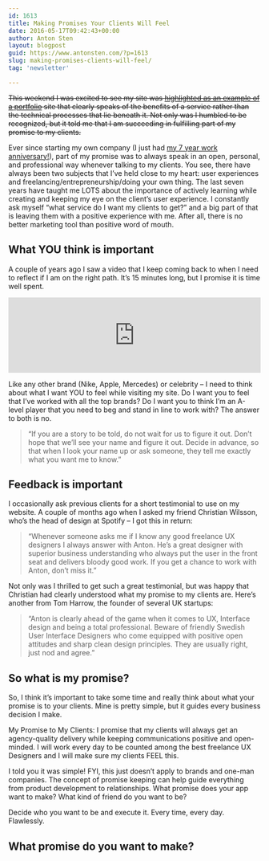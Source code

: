```yaml
---
id: 1613
title: Making Promises Your Clients Will Feel
date: 2016-05-17T09:42:43+00:00
author: Anton Sten
layout: blogpost
guid: https://www.antonsten.com/?p=1613
slug: making-promises-clients-will-feel/
tag: 'newsletter'

---
```

~~This weekend I was excited to see my site was <a href="https://www.designernews.co/stories/69095-ask-dn-any-inspiration-for-sites-designed-for-small-business-clients-as-opposed-to-agency-clients#comment-216710" target="_blank">highlighted as an example of a portfolio</a> site that clearly speaks of the benefits of a service rather than the technical processes that lie beneath it. Not only was I humbled to be recognized, but it told me that I am succeeding in fulfilling part of my promise to my clients.~~

Ever since starting my own company (I just had <a href="https://se.linkedin.com/in/antonsten" target="_blank">my 7 year work anniversary!</a>), part of my promise was to always speak in an open, personal, and professional way whenever talking to my clients. You see, there have always been two subjects that I’ve held close to my heart: user experiences and freelancing/entrepreneurship/doing your own thing. The last seven years have taught me LOTS about the importance of actively learning while creating and keeping my eye on the client’s user experience. I constantly ask myself “what service do I want my clients to get?” and a big part of that is leaving them with a positive experience with me. After all, there is no better marketing tool than positive word of mouth.


## What YOU think is important

A couple of years ago I saw a video that I keep coming back to when I need to reflect if I am on the right path. It’s 15 minutes long, but I promise it is time well spent.

<iframe class="youtube" width="100%" src="https://www.youtube.com/embed/hvaOu5kCFgU?rel=0" frameborder="0" allowfullscreen></iframe>

Like any other brand (Nike, Apple, Mercedes) or celebrity &#8211; I need to think about what I want YOU to feel while visiting my site. Do I want you to feel that I’ve worked with all the top brands? Do I want you to think I’m an A-level player that you need to beg and stand in line to work with? The answer to both is no.

> “If you are a story to be told, do not wait for us to figure it out. Don’t hope that we’ll see your name and figure it out. Decide in advance, so that when I look your name up or ask someone, they tell me exactly what you want me to know.”

## Feedback is important

I occasionally ask previous clients for a short testimonial to use on my website. A couple of months ago when I asked my friend Christian Wilsson, who’s the head of design at Spotify &#8211; I got this in return:

> “Whenever someone asks me if I know any good freelance UX designers I always answer with Anton. He’s a great designer with superior business understanding who always put the user in the front seat and delivers bloody good work. If you get a chance to work with Anton, don’t miss it.”

Not only was I thrilled to get such a great testimonial, but was happy that Christian had clearly understood what my promise to my clients are. Here’s another from Tom Harrow, the founder of several UK startups:

> “Anton is clearly ahead of the game when it comes to UX, Interface design and being a total professional. Beware of friendly Swedish User Interface Designers who come equipped with positive open attitudes and sharp clean design principles. They are usually right, just nod and agree.”

## So what is my promise?

So, I think it’s important to take some time and really think about what your promise is to your clients. Mine is pretty simple, but it guides every business decision I make.

My Promise to My Clients: I promise that my clients will always get an agency-quality delivery while keeping communications positive and open-minded. I will work every day to be counted among the best freelance UX Designers and I will make sure my clients FEEL this.

I told you it was simple! FYI, this just doesn’t apply to brands and one-man companies. The concept of promise keeping can help guide everything from product development to relationships. What promise does your app want to make? What kind of friend do you want to be?

Decide who you want to be and execute it. Every time, every day. Flawlessly.

## What promise do you want to make?
